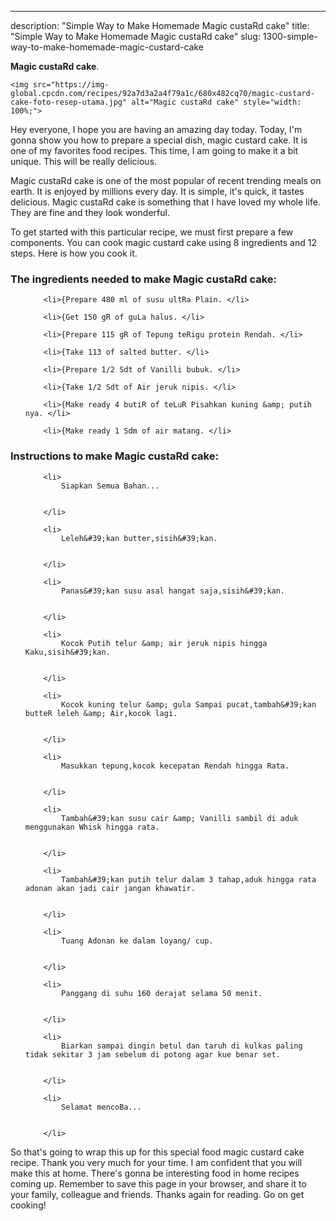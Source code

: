 ---
description: "Simple Way to Make Homemade Magic custaRd cake"
title: "Simple Way to Make Homemade Magic custaRd cake"
slug: 1300-simple-way-to-make-homemade-magic-custard-cake

<p>
	<strong>Magic custaRd cake</strong>. 
	
</p>
<p>
	
	<img src="https://img-global.cpcdn.com/recipes/92a7d3a2a4f79a1c/680x482cq70/magic-custard-cake-foto-resep-utama.jpg" alt="Magic custaRd cake" style="width: 100%;">
	
	
</p>
<p>
	Hey everyone, I hope you are having an amazing day today. Today, I'm gonna show you how to prepare a special dish, magic custard cake. It is one of my favorites food recipes. This time, I am going to make it a bit unique. This will be really delicious.
</p>
	
<p>
	
</p>
<p>
	Magic custaRd cake is one of the most popular of recent trending meals on earth. It is enjoyed by millions every day. It is simple, it's quick, it tastes delicious. Magic custaRd cake is something that I have loved my whole life. They are fine and they look wonderful.
</p>

<p>
To get started with this particular recipe, we must first prepare a few components. You can cook magic custard cake using 8 ingredients and 12 steps. Here is how you cook it.
</p>

<h3>The ingredients needed to make Magic custaRd cake:</h3>

<ol>
	
		<li>{Prepare 480 ml of susu ultRa Plain. </li>
	
		<li>{Get 150 gR of guLa halus. </li>
	
		<li>{Prepare 115 gR of Tepung teRigu protein Rendah. </li>
	
		<li>{Take 113 of salted butter. </li>
	
		<li>{Prepare 1/2 Sdt of Vanilli bubuk. </li>
	
		<li>{Take 1/2 Sdt of Air jeruk nipis. </li>
	
		<li>{Make ready 4 butiR of teLuR Pisahkan kuning &amp; putih nya. </li>
	
		<li>{Make ready 1 Sdm of air matang. </li>
	
</ol>
<p>
	
</p>

<h3>Instructions to make Magic custaRd cake:</h3>

<ol>
	
		<li>
			Siapkan Semua Bahan...
			
			
		</li>
	
		<li>
			Leleh&#39;kan butter,sisih&#39;kan.
			
			
		</li>
	
		<li>
			Panas&#39;kan susu asal hangat saja,sisih&#39;kan.
			
			
		</li>
	
		<li>
			Kocok Putih telur &amp; air jeruk nipis hingga Kaku,sisih&#39;kan.
			
			
		</li>
	
		<li>
			Kocok kuning telur &amp; gula Sampai pucat,tambah&#39;kan butteR leleh &amp; Air,kocok lagi.
			
			
		</li>
	
		<li>
			Masukkan tepung,kocok kecepatan Rendah hingga Rata.
			
			
		</li>
	
		<li>
			Tambah&#39;kan susu cair &amp; Vanilli sambil di aduk menggunakan Whisk hingga rata.
			
			
		</li>
	
		<li>
			Tambah&#39;kan putih telur dalam 3 tahap,aduk hingga rata adonan akan jadi cair jangan khawatir.
			
			
		</li>
	
		<li>
			Tuang Adonan ke dalam loyang/ cup.
			
			
		</li>
	
		<li>
			Panggang di suhu 160 derajat selama 50 menit.
			
			
		</li>
	
		<li>
			Biarkan sampai dingin betul dan taruh di kulkas paling tidak sekitar 3 jam sebelum di potong agar kue benar set.
			
			
		</li>
	
		<li>
			Selamat mencoBa...
			
			
		</li>
	
</ol>

<p>
	
</p>

<p>
	So that's going to wrap this up for this special food magic custard cake recipe. Thank you very much for your time. I am confident that you will make this at home. There's gonna be interesting food in home recipes coming up. Remember to save this page in your browser, and share it to your family, colleague and friends. Thanks again for reading. Go on get cooking!
</p>
